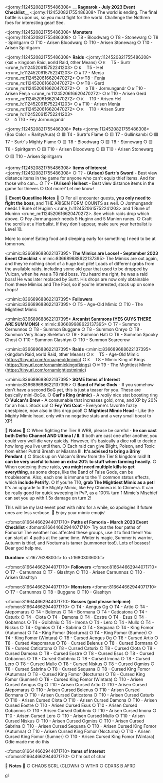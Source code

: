 <:jormy:1124520821755486308>  **__ Ragnarok - July 2023 Event Checklist__** <:jormy:1124520821755486308>
The world is ending. The final battle is upon us, so you must fight for the world. Challenge the Nothren foes for interesting gear! See. 

<:jormy:1124520821755486308> **__Monsters__** <:jormy:1124520821755486308>
○ T8 - Bloodwarg
○ T8 - Stonewarg
○ T8 - Spiritgarm
○ T10 - Arisen Bloodwarg
○ T10 - Arisen Stonewarg
○ T10 - Arisen Spiritgarm

<:jormy:1124520821755486308> **__Raids__** <:jormy:1124520821755486308>
(`KWO` = `K`ingdom Raid, `W`orld Raid, `O`ther Means)
○ `K  ` T5 - Surtr <:rune_h:1124520615752241203> 
○ `K  ` T5 - Hel <:rune_h:1124520615752241203>
○ ` W ` T7 - Menja <:rune_m:1124520616620470272> 
○ ` W ` T8 - Fenja <:rune_m:1124520616620470272> 
○ ` W ` T8 - Gerd <:rune_m:1124520616620470272> 
○ `  O` T8 - Jormungandr
○ ` W ` T10 - Arisen Fenja <:rune_m:1124520616620470272> 
○ ` W ` T10 - Arisen Gerd <:rune_m:1124520616620470272> 
○ `K  ` T10 - Arisen Hel <:rune_h:1124520615752241203>
○ ` W ` T10 - Arisen Menja <:rune_m:1124520616620470272>
○ `K  ` T10 - Arisen Surtr <:rune_h:1124520615752241203>  
○ `  O` T10 - Fey Jormungandr

<:jormy:1124520821755486308> **__Pets__** <:jormy:1124520821755486308>
(Box Color = Rarity/Aura)
○ 🟪 T4 - Surtr's Flame 
○ 🟨 T7 - Gullinkambi 
○ 🟪 T7 - Surtr's Mighty Flame
○ 🟨 T8 - Bloodwarg
○ 🟨 T8 - Stonewarg
○ 🟨 T8 - Spiritgarm
○ 🟨 T10 - Arisen Bloodwarg
○ 🟨 T10 - Arisen Stonewarg
○ 🟨 T10 - Arisen Spiritgarm

<:jormy:1124520821755486308> **__Items of Interest__** <:jormy:1124520821755486308>
○ T? - **(Arisen) Surtr's Sword** - Best view distance items in the game for anyone who can't equip thief items. And for those who can...
○ T? - **(Arisen) Helhest** - Best view distance items in the game for thieves
○ Got more? Let me know!

📘 **__Event Questline Notes__** 📘
○ For all encounter quests, **you only need to fight the boss**, and THE ARISEN FORM COUNTS as well.
○ Jormungandr needs 1 Rune of Huginn <:rune_h:1124520615752241203> and 1 Rune of Muninn <:rune_m:1124520616620470272>. See which raids drop which above.
○ Fey Jormungandr needs 5 Huginn and 5 Muninn runes.
○ Craft the scrolls at a Herbalist. If they don't appear, make sure your herbalist is Level 10.

More to come! Eating food and sleeping early for something I need to be at tomorrow.









<:mimic:836689688622137395> **__The Mimics are Loose! - September 2023 Event Checklist__** <:mimic:836689688622137395>
The Mimics are out again, and they're nothing short of a huge loot pile! Loads of different grabs from the available raids, including some old gear that used to be dropped by Vulcan, when he was a T8 raid boss. You heard me right, he was a raid boss! He was later replaced by Surtr. His drops are now only obtainable from these Mimics and The Fool, so if you're interested, stock up on some drops!

<:mimic:836689688622137395> **__Followers__** <:mimic:836689688622137395>
○ T5 - Age-Old Mimic
○ T10 - The Mightiest Mimic

<:mimic:836689688622137395> **__Arcanist Summons (YES GUYS THERE ARE SUMMONS)__** <:mimic:836689688622137395> 
○ T7 - Summon Cernunnos
○ T8 - Summon Buggane
○ T8 - Summon Onryo
○ T8 - Summon Very Scary Skeleton
○ T9 - Summon Hati
○ T9 - Summon Spooky Ghost
○ T10 - Summon Glashtyn
○ T10 - Summon Scarecrow

<:mimic:836689688622137395> **__Raids__** <:mimic:836689688622137395>
(`K`ingdom Raid, `W`orld Raid, `O`ther Means)
○ `K  ` T5 - Age-Old Mimic (<https://tinyurl.com/ornaageoldmimic>)
○ `K  ` T8 - Mimic King of Kings (<https://tinyurl.com/ornamimickingofkings>)
○ ` W ` T9 - The Mightiest Mimic (<https://tinyurl.com/ornamightiestmimic>)

<:mimic:836689688622137395> **__SOME Items of Interest__** <:mimic:836689688622137395>
○ **Band of False Gods** - If you somehow don't have a second BoG yet, this is just a teaser for you. These are basically mini-BoGs.
○ **Carl's Ring (mimic)** - A *really* nice stat boosting ring
○ **Vulcan's Brew** - A consumable that increases gold, orns, and XP by 20% for an hour. Stock up!
○ **Fey Yeti Coat** - Everyone's favorite fuzzy chestpiece, now also in this drop pool!
○ **Mightiest Mimic Head** - Like the Mighty Mimic head, only with no negative stats and a very small boost to XP!

📘 **__Notes__** 📘
○ When fighting the Tier 9 WRB, please be careful - **he can cast both Deific Channel AND Ultima I / II**. If both are cast one after another, you could very well die very quickly. However, it's basically a dice roll to decide how long you live until then.
○ Each raid can give Blight, Poison, and Toxic from either Putrid Breath or Miasma III. **It's advised to bring a Briny Pendant** :)
○ Stock up on Vulcan's Brew from the Tier 8 kingdom raid! **It can be very useful to have an extra 20% to stuff when farming heavily**.
○ When codexing these raids, **you might need multiple kills to get everything**, as some drops, like the Band of False Gods, can be troublesome. Also, each one is immune to the 11 common status effects, which **include Petrify**.
○ If you're T10, **grab The Mightiest Mimic as a pet**! It's an upgrade to the Mighty Mimic, like Fey Chimera is to Chimera. It can be really good for quick sweeping in PvP, as a 100% turn 1 Mimic's Mischief can set you up with 1.5x damage on turn 2!

This will be my last event post with nitro for a while, so apologies if future ones are less verbose. 🫡 Enjoy your mimic emojis!







<:fomor:816644662944071710> **__Paths of Fomoria - March 2023 Event Checklist__** <:fomor:816644662944071710>
Try out the four paths of Fomoria! The weather has affected these groups, use it to find them! You can start all 4 paths at the same time. Winter is magic, Summer is warrior, Autumn is thief, and Nocturna is tamer (summoner too!). Lots of bosses! Dear god help me.

**Duration:** <t:1677628800:f> to <t:1680303600:f>

<:fomor:816644662944071710> **__Followers__** <:fomor:816644662944071710> 
○ T7 - Carnunnos
○ T7 - Glashtyn
○ T10 - Arisen Carnunnos
○ T10 - Arisen Glashtyn

<:fomor:816644662944071710> **__Monsters__** <:fomor:816644662944071710>
○ T7 - Carnunnos
○ T8 - Buggane
○ T10 - Glashtyn

<:fomor:816644662944071710> **__Bosses (god please help me)__** <:fomor:816644662944071710>
○ T4 - Aengus Og
○ T4 - Artio
○ T4 - Atepomarus
○ T4 - Belenus
○ T4 - Bormana
○ T4 - Caticatona
○ T4 - Caturix
○ T4 - Clota
○ T4 - Damona
○ T4 - Eostre
○ T4 - Esus
○ T4 - Gobannos
○ T4 - Goibhniu
○ T4 - Imona
○ T4 - Lero
○ T4 - Mullo
○ T4 - Niskus
○ T4 - Ogmios
○ T4 - Sabrina
○ T4 - Sequana
○ T4 - King Fomor (Autumna)
○ T4 - King Fomor (Nocturna)
○ T4 - King Fomor (Sumner)
○ T4 - King Fomor (Wintara)
○ T8 - Cursed Aengus Og
○ T8 - Cursed Artio
○ T8 - Cursed Atepomarus
○ T8 - Cursed Belenus
○ T8 - Cursed Bormana
○ T8 - Cursed Caticatona
○ T8 - Cursed Caturix
○ T8 - Cursed Clota
○ T8 - Cursed Damona
○ T8 - Cursed Eostre
○ T8 - Cursed Esus
○ T8 - Cursed Gobannos
○ T8 - Cursed Goibhniu
○ T8 - Cursed Imona
○ T8 - Cursed Lero
○ T8 - Cursed Mullo
○ T8 - Cursed Niskus
○ T8 - Cursed Ogmios
○ T8 - Cursed Sabrina
○ T8 - Cursed Sequana
○ T8 - Cursed King Fomor (Autumna)
○ T8 - Cursed King Fomor (Nocturna)
○ T8 - Cursed King Fomor (Sumner)
○ T8 - Cursed King Fomor (Wintara)
○ T10 - Arisen Cursed Aengus Og
○ T10 - Arisen Cursed Artio
○ T10 - Arisen Cursed Atepomarus
○ T10 - Arisen Cursed Belenus
○ T10 - Arisen Cursed Bormana
○ T10 - Arisen Cursed Caticatona
○ T10 - Arisen Cursed Caturix
○ T10 - Arisen Cursed Clota
○ T10 - Arisen Cursed Damona
○ T10 - Arisen Cursed Eostre
○ T10 - Arisen Cursed Esus
○ T10 - Arisen Cursed Gobannos
○ T10 - Arisen Cursed Goibhniu
○ T10 - Arisen Cursed Imona
○ T10 - Arisen Cursed Lero
○ T10 - Arisen Cursed Mullo
○ T10 - Arisen Cursed Niskus
○ T10 - Arisen Cursed Ogmios
○ T10 - Arisen Cursed Sabrina
○ T10 - Arisen Cursed Sequana
○ T10 - Arisen Cursed King Fomor (Autumna)
○ T10 - Arisen Cursed King Fomor (Nocturna)
○ T10 - Arisen Cursed King Fomor (Sumner)
○ T10 - Arisen Cursed King Fomor (Wintara)
Odie made me do this

<:fomor:816644662944071710> **__Items of Interest__** <:fomor:816644662944071710> 
○ I'm out of char

📘 **__Notes__** 📘 
○ CHAOS SCRL (CLDWN)
○ WTHR
○ CDXRS B AFRD

gl